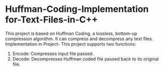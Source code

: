# Huffman-Coding-Implementation for-Text-Files-in-C++
This project is based on Huffman Coding, a lossless, bottom-up compression algorithm. It can compress and decompress any text files.  
Implementation in Project-
This project supports two functions:
1) Encode: Compresses input file passed.
2) Decode: Decompresses Huffman coded file passed back to its original file.
